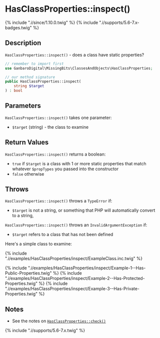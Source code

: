 # HasClassProperties::inspect()

{% include ".i/since/1.10.0.twig" %}
{% include ".i/supports/5.6-7.x-badges.twig" %}

## Description

`HasClassProperties::inspect()` - does a class have static properties?

```php
// remember to import first
use GanbaroDigital\MissingBits\ClassesAndObjects\HasClassProperties;

// our method signature
public HasClassProperties::inspect(
    string $target
) : bool
```

## Parameters

`HasClassProperties::inspect()` takes one parameter:

* `$target` (string) - the class to examine

## Return Values

`HasClassProperties::inspect()` returns a boolean:

* `true` if `$target` is a class with 1 or more static properties that match whatever `$propTypes` you passed into the constructor
* `false` otherwise

## Throws

`HasClassProperties::inspect()` throws a `TypeError` if:

* `$target` is not a string, or something that PHP will automatically convert to a string,

`HasClassProperties::inspect()` throws an `InvalidArgumentException` if:

* `$target` refers to a class that has not been defined

Here's a simple class to examine:

{% include ".i/examples/HasClassProperties/inspect/ExampleClass.inc.twig" %}

{% include ".i/examples/HasClassProperties/inspect/Example-1--Has-Public-Properties.twig" %}
{% include ".i/examples/HasClassProperties/inspect/Example-2--Has-Protected-Properties.twig" %}
{% include ".i/examples/HasClassProperties/inspect/Example-3--Has-Private-Properties.twig" %}

## Notes

* See the notes on [`HasClassProperties::check()`](HasClassProperties.check.html)

{% include ".i/supports/5.6-7.x.twig" %}
